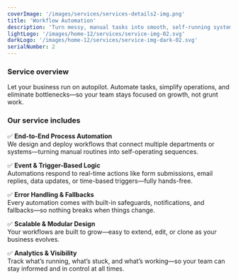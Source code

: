 ```yaml
---
coverImage: '/images/services/services-details2-img.png'
title: 'Workflow Automation'
description: 'Turn messy, manual tasks into smooth, self-running systems—no code, no chaos.'
lightLogo: '/images/home-12/services/service-img-02.svg'
darkLogo: '/images/home-12/services/service-img-dark-02.svg'
serialNumber: 2
---
```


### Service overview

Let your business run on autopilot.
Automate tasks, simplify operations, and eliminate bottlenecks—so your team stays focused on growth, not grunt work.

### Our service includes


✅ **End-to-End Process Automation**  
We design and deploy workflows that connect multiple departments or systems—turning manual routines into self-operating sequences.

✅ **Event & Trigger-Based Logic**  
Automations respond to real-time actions like form submissions, email replies, data updates, or time-based triggers—fully hands-free.

✅ **Error Handling & Fallbacks**  
Every automation comes with built-in safeguards, notifications, and fallbacks—so nothing breaks when things change.

✅ **Scalable & Modular Design**  
Your workflows are built to grow—easy to extend, edit, or clone as your business evolves.

✅ **Analytics & Visibility**  
Track what’s running, what’s stuck, and what’s working—so your team can stay informed and in control at all times.


